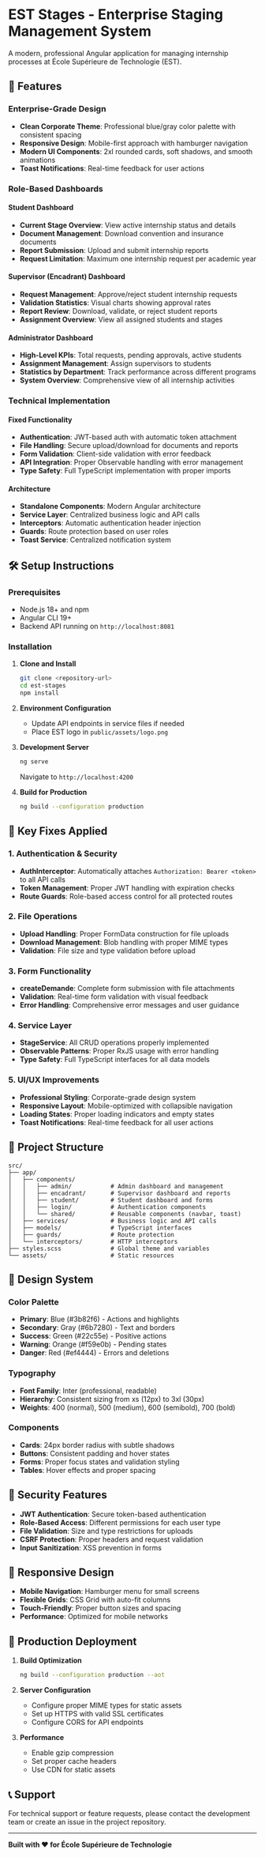# EST Stages - Enterprise Staging Management System

A modern, professional Angular application for managing internship processes at École Supérieure de Technologie (EST).

## 🚀 Features

### Enterprise-Grade Design
- **Clean Corporate Theme**: Professional blue/gray color palette with consistent spacing
- **Responsive Design**: Mobile-first approach with hamburger navigation
- **Modern UI Components**: 2xl rounded cards, soft shadows, and smooth animations
- **Toast Notifications**: Real-time feedback for user actions

### Role-Based Dashboards

#### Student Dashboard
- **Current Stage Overview**: View active internship status and details
- **Document Management**: Download convention and insurance documents
- **Report Submission**: Upload and submit internship reports
- **Request Limitation**: Maximum one internship request per academic year

#### Supervisor (Encadrant) Dashboard
- **Request Management**: Approve/reject student internship requests
- **Validation Statistics**: Visual charts showing approval rates
- **Report Review**: Download, validate, or reject student reports
- **Assignment Overview**: View all assigned students and stages

#### Administrator Dashboard
- **High-Level KPIs**: Total requests, pending approvals, active students
- **Assignment Management**: Assign supervisors to students
- **Statistics by Department**: Track performance across different programs
- **System Overview**: Comprehensive view of all internship activities

### Technical Implementation

#### Fixed Functionality
- **Authentication**: JWT-based auth with automatic token attachment
- **File Handling**: Secure upload/download for documents and reports
- **Form Validation**: Client-side validation with error feedback
- **API Integration**: Proper Observable handling with error management
- **Type Safety**: Full TypeScript implementation with proper imports

#### Architecture
- **Standalone Components**: Modern Angular architecture
- **Service Layer**: Centralized business logic and API calls
- **Interceptors**: Automatic authentication header injection
- **Guards**: Route protection based on user roles
- **Toast Service**: Centralized notification system

## 🛠️ Setup Instructions

### Prerequisites
- Node.js 18+ and npm
- Angular CLI 19+
- Backend API running on `http://localhost:8081`

### Installation

1. **Clone and Install**
   ```bash
   git clone <repository-url>
   cd est-stages
   npm install
   ```

2. **Environment Configuration**
   - Update API endpoints in service files if needed
   - Place EST logo in `public/assets/logo.png`

3. **Development Server**
   ```bash
   ng serve
   ```
   Navigate to `http://localhost:4200`

4. **Build for Production**
   ```bash
   ng build --configuration production
   ```

## 🔧 Key Fixes Applied

### 1. Authentication & Security
- **AuthInterceptor**: Automatically attaches `Authorization: Bearer <token>` to all API calls
- **Token Management**: Proper JWT handling with expiration checks
- **Route Guards**: Role-based access control for all protected routes

### 2. File Operations
- **Upload Handling**: Proper FormData construction for file uploads
- **Download Management**: Blob handling with proper MIME types
- **Validation**: File size and type validation before upload

### 3. Form Functionality
- **createDemande**: Complete form submission with file attachments
- **Validation**: Real-time form validation with visual feedback
- **Error Handling**: Comprehensive error messages and user guidance

### 4. Service Layer
- **StageService**: All CRUD operations properly implemented
- **Observable Patterns**: Proper RxJS usage with error handling
- **Type Safety**: Full TypeScript interfaces for all data models

### 5. UI/UX Improvements
- **Professional Styling**: Corporate-grade design system
- **Responsive Layout**: Mobile-optimized with collapsible navigation
- **Loading States**: Proper loading indicators and empty states
- **Toast Notifications**: Real-time feedback for all user actions

## 📁 Project Structure

```
src/
├── app/
│   ├── components/
│   │   ├── admin/           # Admin dashboard and management
│   │   ├── encadrant/       # Supervisor dashboard and reports
│   │   ├── student/         # Student dashboard and forms
│   │   ├── login/           # Authentication components
│   │   └── shared/          # Reusable components (navbar, toast)
│   ├── services/            # Business logic and API calls
│   ├── models/              # TypeScript interfaces
│   ├── guards/              # Route protection
│   └── interceptors/        # HTTP interceptors
├── styles.scss              # Global theme and variables
└── assets/                  # Static resources
```

## 🎨 Design System

### Color Palette
- **Primary**: Blue (#3b82f6) - Actions and highlights
- **Secondary**: Gray (#6b7280) - Text and borders
- **Success**: Green (#22c55e) - Positive actions
- **Warning**: Orange (#f59e0b) - Pending states
- **Danger**: Red (#ef4444) - Errors and deletions

### Typography
- **Font Family**: Inter (professional, readable)
- **Hierarchy**: Consistent sizing from xs (12px) to 3xl (30px)
- **Weights**: 400 (normal), 500 (medium), 600 (semibold), 700 (bold)

### Components
- **Cards**: 24px border radius with subtle shadows
- **Buttons**: Consistent padding and hover states
- **Forms**: Proper focus states and validation styling
- **Tables**: Hover effects and proper spacing

## 🔐 Security Features

- **JWT Authentication**: Secure token-based authentication
- **Role-Based Access**: Different permissions for each user type
- **File Validation**: Size and type restrictions for uploads
- **CSRF Protection**: Proper headers and request validation
- **Input Sanitization**: XSS prevention in forms

## 📱 Responsive Design

- **Mobile Navigation**: Hamburger menu for small screens
- **Flexible Grids**: CSS Grid with auto-fit columns
- **Touch-Friendly**: Proper button sizes and spacing
- **Performance**: Optimized for mobile networks

## 🚀 Production Deployment

1. **Build Optimization**
   ```bash
   ng build --configuration production --aot
   ```

2. **Server Configuration**
   - Configure proper MIME types for static assets
   - Set up HTTPS with valid SSL certificates
   - Configure CORS for API endpoints

3. **Performance**
   - Enable gzip compression
   - Set proper cache headers
   - Use CDN for static assets

## 📞 Support

For technical support or feature requests, please contact the development team or create an issue in the project repository.

---

**Built with ❤️ for École Supérieure de Technologie**